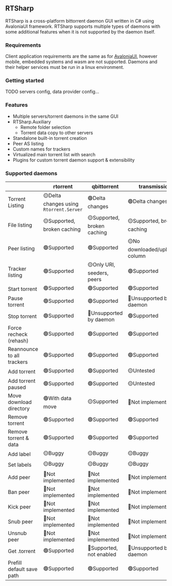 ## RTSharp

RTSharp is a cross-platform bittorrent daemon GUI written in C# using AvaloniaUI framework. RTSharp supports multiple types of daemons with some additional features when it is not supported by the daemon itself.

### Requirements

Client application requirements are the same as for [AvaloniaUI](https://docs.avaloniaui.net/docs/faq#what-platforms-are-supported), however mobile, embedded systems and wasm are not supported.
Daemons and their helper services must be run in a linux environment.

### Getting started

TODO servers config, data provider config...

### Features

 - Multiple servers/torrent daemons in the same GUI
 - RTSharp.Auxiliary
   - Remote folder selection
   - Torrent data copy to other servers
 - Standalone built-in torrent creation
 - Peer AS listing
 - Custom names for trackers
 - Virtualized main torrent list with search
 - Plugins for custom torrent daemon support & extensibility

### Supported daemons

||rtorrent|qbittorrent|transmission|
|-|-|-|-|
|Torrent Listing|🟡Delta changes using `Rtorrent.Server`|🟢Delta changes|🟢Delta changes|
|File listing|🟡Supported, broken caching|🟡Supported, broken caching|🟡Supported, broken caching|
|Peer listing|🟢Supported|🟢Supported|🟡No downloaded/uploaded column|
|Tracker listing|🟢Supported|🟡Only URI, seeders, peers|🟢Supported|
|Start torrent|🟢Supported|🟢Supported|🟢Supported|
|Pause torrent|🟢Supported|🟢Supported|🔴Unsupported by daemon|
|Stop torrent|🟢Supported|🔴Unsupported by daemon|🟢Supported|
|Force recheck (rehash)|🟢Supported|🟢Supported|🟢Supported|
|Reannounce to all trackers|🟢Supported|🟢Supported|🟢Supported|
|Add torrent|🟢Supported|🟢Supported|🟡Untested|
|Add torrent paused|🟢Supported|🟢Supported|🟡Untested|
|Move download directory|🟢With data move|🟡Supported|🔴Not implemented|
|Remove torrent|🟢Supported|🟢Supported|🟢Supported|
|Remove torrent & data|🟢Supported|🟢Supported|🟢Supported|
|Add label|🟡Buggy|🟡Buggy|🟡Buggy|
|Set labels|🟡Buggy|🟡Buggy|🟡Buggy|
|Add peer|🔴Not implemented|🔴Not implemented|🔴Not implemented|
|Ban peer|🔴Not implemented|🔴Not implemented|🔴Not implemented|
|Kick peer|🔴Not implemented|🔴Not implemented|🔴Not implemented|
|Snub peer|🔴Not implemented|🔴Not implemented|🔴Not implemented|
|Unsnub peer|🔴Not implemented|🔴Not implemented|🔴Not implemented|
|Get .torrent|🟢Supported|🔴Supported, not enabled|🔴Unsupported by daemon|
|Prefill default save path|🟢Supported|🟢Supported|🟢Supported|
